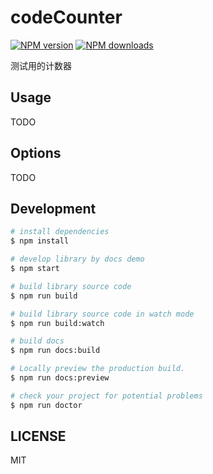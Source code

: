 # codeCounter

[![NPM version](https://img.shields.io/npm/v/codeCounter.svg?style=flat)](https://npmjs.org/package/codeCounter)
[![NPM downloads](http://img.shields.io/npm/dm/codeCounter.svg?style=flat)](https://npmjs.org/package/codeCounter)

测试用的计数器

## Usage

TODO

## Options

TODO

## Development

```bash
# install dependencies
$ npm install

# develop library by docs demo
$ npm start

# build library source code
$ npm run build

# build library source code in watch mode
$ npm run build:watch

# build docs
$ npm run docs:build

# Locally preview the production build.
$ npm run docs:preview

# check your project for potential problems
$ npm run doctor
```

## LICENSE

MIT
